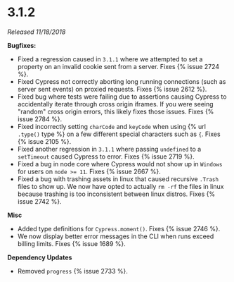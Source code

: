 # 3.1.2

*Released 11/18/2018*

**Bugfixes:**

- Fixed a regression caused in `3.1.1` where we attempted to set a property on an invalid cookie sent from a server. Fixes {% issue 2724 %}.
- Fixed Cypress not correctly aborting long running connections (such as server sent events) on proxied requests. Fixes {% issue 2612 %}.
- Fixed bug where tests were failing due to assertions causing Cypress to accidentally iterate through cross origin iframes. If you were seeing "random" cross origin errors, this likely fixes those issues. Fixes {% issue 2784 %}.
- Fixed incorrectly setting `charCode` and `keyCode` when using {% url `.type()` type %} on a few different special characters such as `{`. Fixes {% issue 2105 %}.
- Fixed another regression in `3.1.1` where passing `undefined` to a `setTimeout` caused Cypress to error. Fixes {% issue 2719 %}.
- Fixed a bug in node core where Cypress would not show up in `Windows` for users on `node >= 11`. Fixes {% issue 2667 %}.
- Fixed a bug with trashing assets in linux that caused recursive `.Trash` files to show up. We now have opted to actually `rm -rf` the files in linux because trashing is too inconsistent between linux distros. Fixes {% issue 2742 %}.

**Misc**

- Added type definitions for `Cypress.moment()`. Fixes {% issue 2746 %}.
- We now display better error messages in the CLI when runs exceed billing limits. Fixes {% issue 1689 %}.

**Dependency Updates**

- Removed `progress` {% issue 2733 %}.

